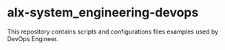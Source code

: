 # alx-system_engineering-devops

This repository contains scripts and configurations files examples used by DevOps Engineer.